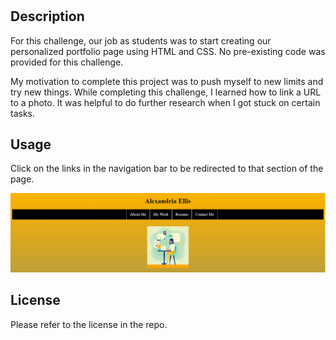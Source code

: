 # <Module-2-Challenge>

## Description

For this challenge, our job as students was to start creating our personalized portfolio page using HTML and CSS. No pre-existing code was provided for this challenge.

My motivation to complete this project was to push myself to new limits and try new things. While completing this challenge, I learned how to link a URL to a photo. It was helpful to do further research when I got stuck on certain tasks.

## Usage

Click on the links in the navigation bar to be redirected to that section of the page.

![header screenshot](assets/images/header-screenshot.png)

## License

Please refer to the license in the repo.
